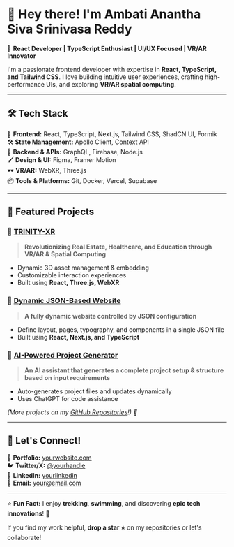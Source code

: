 # 👋 Hey there! I'm Ambati Anantha Siva Srinivasa Reddy

🚀 **React Developer | TypeScript Enthusiast | UI/UX Focused | VR/AR Innovator**  

I'm a passionate frontend developer with expertise in **React, TypeScript, and Tailwind CSS**. I love building intuitive user experiences, crafting high-performance UIs, and exploring **VR/AR spatial computing**.  

---

## 🛠️ Tech Stack  
🚀 **Frontend:** React, TypeScript, Next.js, Tailwind CSS, ShadCN UI, Formik  
🛠️ **State Management:** Apollo Client, Context API  
📡 **Backend & APIs:** GraphQL, Firebase, Node.js  
🖌️ **Design & UI:** Figma, Framer Motion  
🕶️ **VR/AR:** WebXR, Three.js  
📦 **Tools & Platforms:** Git, Docker, Vercel, Supabase  

---

## 📌 Featured Projects  

### 🔹 [TRINITY-XR](https://github.com/your-trinityxr-repo)  
> **Revolutionizing Real Estate, Healthcare, and Education through VR/AR & Spatial Computing**  
- Dynamic 3D asset management & embedding  
- Customizable interaction experiences  
- Built using **React, Three.js, WebXR**  

### 🔹 [Dynamic JSON-Based Website](https://github.com/your-json-website-repo)  
> **A fully dynamic website controlled by JSON configuration**  
- Define layout, pages, typography, and components in a single JSON file  
- Built using **React, Next.js, and TypeScript**  

### 🔹 [AI-Powered Project Generator](https://github.com/your-ai-tool-repo)  
> **An AI assistant that generates a complete project setup & structure based on input requirements**  
- Auto-generates project files and updates dynamically  
- Uses ChatGPT for code assistance  

*(More projects on my [GitHub Repositories](https://github.com/yourusername?tab=repositories)!) 🚀*  

---

## 📢 Let's Connect!  
💼 **Portfolio:** [yourwebsite.com](https://yourwebsite.com)  
🐦 **Twitter/X:** [@yourhandle](https://twitter.com/yourhandle)  
💬 **LinkedIn:** [yourlinkedin](https://linkedin.com/in/yourlinkedin)  
📩 **Email:** your@email.com  

---

⭐ **Fun Fact:** I enjoy **trekking**, **swimming**, and discovering **epic tech innovations**! 🚀  

If you find my work helpful, **drop a star ⭐** on my repositories or let's collaborate!  


<!---
CodeBunk/CodeBunk is a ✨ special ✨ repository because its `README.md` (this file) appears on your GitHub profile.
You can click the Preview link to take a look at your changes.
--->
